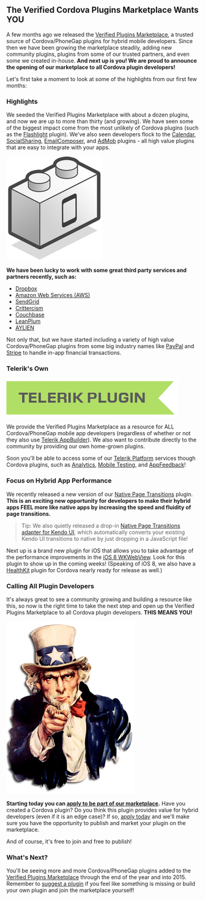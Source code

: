 ## The Verified Cordova Plugins Marketplace Wants YOU

A few months ago we released the [Verified Plugins Marketplace](http://plugins.telerik.com/), a trusted source of Cordova/PhoneGap plugins for hybrid mobile developers. Since then we have been growing the marketplace steadily, adding new community plugins, plugins from some of our trusted partners, and even some we created in-house. **And next up is you! We are proud to announce the opening of our marketplace to all Cordova plugin developers!**

Let's first take a moment to look at some of the highlights from our first few months:

### Highlights

We seeded the Verified Plugins Marketplace with about a dozen plugins, and now we are up to more than thirty (and growing). We have seen some of the biggest impact come from the most unlikely of Cordova plugins (such as the [Flashlight](http://plugins.telerik.com/plugin/flashlight) plugin). We've also seen developers flock to the [Calendar](http://plugins.telerik.com/plugin/calendar), [SocialSharing](http://plugins.telerik.com/plugin/socialsharing), [EmailComposer](http://plugins.telerik.com/plugin/emailcomposer), and [AdMob](http://plugins.telerik.com/plugin/admob) plugins - all high value plugins that are easy to integrate with your apps.

![verified plugins marketplace highlights](cordova_plugin_highlights.png)

**We have been lucky to work with some great third party services and partners recently, such as:**

- [Dropbox](http://plugins.telerik.com/plugin/dropbox)
- [Amazon Web Services (AWS)](http://plugins.telerik.com/plugin/amazon-aws)
- [SendGrid](http://plugins.telerik.com/plugin/sendgrid)
- [Crittercism](http://plugins.telerik.com/plugin/crittercism)
- [Couchbase](http://plugins.telerik.com/plugin/couchbase-lite)
- [LeanPlum](http://plugins.telerik.com/plugin/leanplum)
- [AYLIEN](http://plugins.telerik.com/plugin/aylien-text-analysis-api)

Not only that, but we have started including a variety of high value Cordova/PhoneGap plugins from some big industry names like [PayPal](http://plugins.telerik.com/plugin/paypal) and [Stripe](http://plugins.telerik.com/plugin/stripe) to handle in-app financial transactions.

### Telerik's Own

![telerik created plugins](telerik_branded_plugin.png)

We provide the Verified Plugins Marketplace as a resource for ALL Cordova/PhoneGap mobile app developers (regardless of whether or not they also use [Telerik AppBuilder](http://www.telerik.com/appbuilder)). We also want to contribute directly to the community by providing our own home-grown plugins.

Soon you'll be able to access some of our [Telerik Platform](http://www.telerik.com/platform) services though Cordova plugins, such as [Analytics](http://www.telerik.com/analytics), [Mobile Testing](http://www.telerik.com/mobile-testing), and [AppFeedback](http://www.telerik.com/appfeedback)!

### Focus on Hybrid App Performance

We recently released a new version of our [Native Page Transitions](http://plugins.telerik.com/plugin/native-page-transitions) plugin. **This is an exciting new opportunity for developers to make their hybrid apps FEEL more like native apps by increasing the speed and fluidity of page transitions.**

> Tip: We also quietly released a drop-in [Native Page Transitions adapter for Kendo UI](https://github.com/Telerik-Verified-Plugins/NativePageTransitions/blob/master/adapters/NativePageTransitionsKendoAdapter.js), which automatically converts your existing Kendo UI transitions to native by just dropping in a JavaScript file!

Next up is a brand new plugin for iOS that allows you to take advantage of the performance improvements in the [iOS 8 WKWebView](http://developer.telerik.com/featured/why-ios-8s-wkwebview-is-a-big-deal-for-hybrid-development/). Look for this plugin to show up in the coming weeks! (Speaking of iOS 8, we also have a [HealthKit](https://www.apple.com/ios/whats-new/health/) plugin for Cordova nearly ready for release as well.)

### Calling All Plugin Developers

It's always great to see a community growing and building a resource like this, so now is the right time to take the next step and open up the Verified Plugins Marketplace to all Cordova plugin developers. **THIS MEANS YOU!**

![uncle sam](uncle_sam_plugins.png)

**Starting today you can [apply to be part of our marketplace](http://plugins.telerik.com/submit).** Have you created a Cordova plugin? Do you think this plugin provides value for hybrid developers (even if it is an edge case)? If so, [apply today](http://plugins.telerik.com/submit) and we'll make sure you have the opportunity to publish and market your plugin on the marketplace.

And of course, it's free to join and free to publish!

### What's Next?

You'll be seeing more and more Cordova/PhoneGap plugins added to the [Verified Plugins Marketplace](http://plugins.telerik.com/) through the end of the year and into 2015. Remember to [suggest a plugin](http://telerik-verified-plugins.uservoice.com/forums/258510-plugin-ideas) if you feel like something is missing or build your own plugin and join the marketplace yourself!